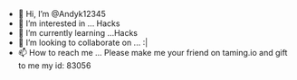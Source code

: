 - 👋 Hi, I’m @Andyk12345
- 👀 I’m interested in ... Hacks
- 🌱 I’m currently learning ...Hacks
- 💞️ I’m looking to collaborate on ...     :|
- 📫 How to reach me ... Please make me your friend on taming.io and gift to me my id: 83056

<!---
Andyk12345/Andyk12345 is a ✨ special ✨ repository because its `README.md` (this file) appears on your GitHub profile.
You can click the Preview link to take a look at your changes.
--->
